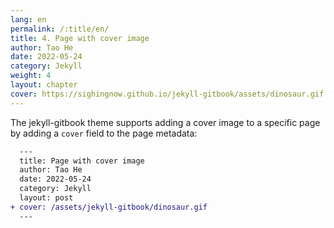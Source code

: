 ```yaml
---
lang: en
permalink: /:title/en/
title: 4. Page with cover image
author: Tao He
date: 2022-05-24
category: Jekyll
weight: 4
layout: chapter
cover: https://sighingnow.github.io/jekyll-gitbook/assets/dinosaur.gif
---
```


The jekyll-gitbook theme supports adding a cover image to a specific page by adding
a `cover` field to the page metadata:

```diff
  ---
  title: Page with cover image
  author: Tao He
  date: 2022-05-24
  category: Jekyll
  layout: post
+ cover: /assets/jekyll-gitbook/dinosaur.gif
  ---
```
